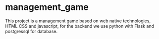 # management_game

This project is a management game based on web native technologies, HTML CSS and javascript, for the backend we use python with Flask and postgressql for database.
